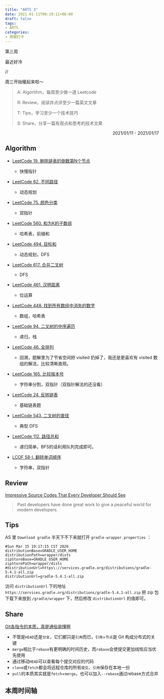```yaml
---
title: "ARTS 3"
date: 2021-01-11T00:19:11+08:00
draft: false
tags:
- ARTS
categories: 
- 周报打卡
---
```


第三周

最近好冷

//

周三开始暖起来啦～

<!--more-->

> A: Algorithm，每周至少做一道 Leetcode
>
> R: Review，阅读并点评至少一篇英文文章
>
> T: Tips，学习至少一个技术技巧
>
> S: Share，分享一篇有观点和思考的技术文章

<p align="right">2021/01/11 - 2021/01/17</p>

## Algorithm

- [LeetCode 19. 删除链表的倒数第N个节点](https://hishark777.gitbook.io/777-interview-notes/algorithm/tag/link/leetcode-19)

  - 快慢指针
- [LeetCode 62. 不同路径](https://hishark777.gitbook.io/777-interview-notes/algorithm/tag/dp/leetcode-62)
  - 动态规划
- [LeetCode 75. 颜色分类](https://hishark777.gitbook.io/777-interview-notes/algorithm/tag/array/leetcode-75)
  - 双指针
- [LeetCode 560. 和为K的子数组](https://hishark777.gitbook.io/777-interview-notes/algorithm/tag/hashmap/leetcode-560)
  - 哈希表，前缀和
- [LeetCode 494. 目标和](https://hishark777.gitbook.io/777-interview-notes/algorithm/tag/dp/leetcode-494)
  - 动态规划，DFS
- [LeetCode 617. 合并二叉树](https://hishark777.gitbook.io/777-interview-notes/algorithm/tag/binarytree/leetcode-617)
  - DFS
- [LeetCode 461. 汉明距离](https://hishark777.gitbook.io/777-interview-notes/algorithm/tag/bit/leetcode-461)
  - 位运算
- [LeetCode 448. 找到所有数组中消失的数字](https://hishark777.gitbook.io/777-interview-notes/algorithm/tag/array/leetcode-448)
  - 数组，哈希表
- [LeetCode 94. 二叉树的中序遍历](https://hishark777.gitbook.io/777-interview-notes/algorithm/tag/binarytree/leetcode-94)
  - 递归，栈
- [LeetCode 46. 全排列](https://hishark777.gitbook.io/777-interview-notes/algorithm/tag/backtrack/leetcode-46.-quan-pai-lie)
  - 回溯，题解里为了节省空间把 visited 扔掉了，我还是更喜欢有 visited 数组的解法，比较清晰直观。
- [LeetCode 165. 比较版本号](https://hishark777.gitbook.io/777-interview-notes/algorithm/tag/string/leetcode-165)
  - 字符串分割，双指针（双指针解法的还没看）
- [LeetCode 24. 反转链表](https://hishark777.gitbook.io/777-interview-notes/algorithm/tag/link/lcof-24)
  - 基础链表题
- [LeetCode 543. 二叉树的直径](https://hishark777.gitbook.io/777-interview-notes/algorithm/tag/binarytree/leetcode-543)
  - 典型 DFS
- [LeetCode 112. 路径总和](https://hishark777.gitbook.io/777-interview-notes/algorithm/tag/binarytree/leetcode-112)
  - 递归简单，BFS的话利用队列完成即可。
- [LCOF 58-I. 翻转单词顺序](https://hishark777.gitbook.io/777-interview-notes/algorithm/lcof/lcof-58-1)
  - 字符串，双指针

## Review

[Impressive Source Codes That Every Developer Should See](https://medium.com/swlh/impressive-sources-codes-that-every-developer-should-see-b68028b36da5)

> Past developers have done great work to give a peaceful world for modern developers.

## Tips

AS 里  `Download gradle` 半天下不下来就打开 `gradle-wrapper.properties` ：

```properties
#Sun Mar 15 19:17:15 CST 2020
distributionBase=GRADLE_USER_HOME
distributionPath=wrapper/dists
zipStoreBase=GRADLE_USER_HOME
zipStorePath=wrapper/dists
#distributionUrl=https\://services.gradle.org/distributions/gradle-5.4.1-all.zip
distributionUrl=gradle-5.4.1-all.zip
```

访问 `distributionUrl` 下的地址 `https://services.gradle.org/distributions/gradle-5.4.1-all.zip` 把 zip 包下载下来放到 `/gradle/wrapper`  下，然后修改 `distributionUrl` 的值即可。

## Share

[Git各指令的本质，真是通俗易懂啊](https://juejin.cn/post/6895246702614806542)

- 不管是`HEAD`还是`分支`，它们都只是`引用`而已，`引用`+`节点`是 Git 构成分布式的关键
- `merge`相比于`rebase`有更明确的时间历史，而`rebase`会使提交更加线性应当优先使用
- 通过移动`HEAD`可以查看每个提交对应的代码
- `clone`或`fetch`都会将远程仓库的所有`提交`、`引用`保存在本地一份
- `pull`的本质其实就是`fetch`+`merge`，也可以加入`--rebase`通过rebase方式合并

## 本周时间轴

